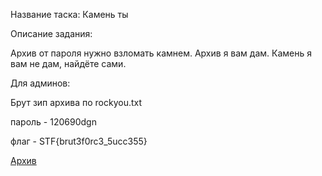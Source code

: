 Название таска: Камень ты

Описание задания:

Архив от пароля нужно взломать камнем. Архив я вам дам. Камень я вам не дам, найдёте сами.


Для админов:


Брут зип архива по rockyou.txt

пароль - 120690dgn

флаг - STF{brut3f0rc3_5ucc355}

[Архив](./flag.zip)
